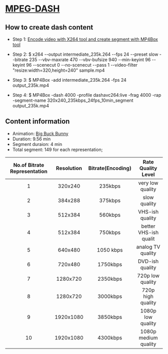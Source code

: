 # [MPEG-DASH](https://en.wikipedia.org/wiki/Dynamic_Adaptive_Streaming_over_HTTP)

## How to create dash content

- Step 1: [Encode video with X264 tool and create segment with MP4Box tool](https://bitmovin.com/mp4box-dash-content-generation-x264/)

- Step 2: $ x264 --output intermediate_235k.264 --fps 24 --preset slow --bitrate 235 --vbv-maxrate 470 --vbv-bufsize 940 --min-keyint 96 --keyint 96 --scenecut 0 --no-scenecut --pass 1 --video-filter "resize:width=320,height=240"  sample.mp4
- Step 3: $ MP4Box -add intermediate_235k.264 -fps 24 output_235k.mp4
- Step 4: $ MP4Box -dash 4000 -profile dashavc264:live -frag 4000 -rap  -segment-name 320x240_235kbps_24fps_10min_segment output_235k.mp4

## Content information

- Animation: [Big Buck Bunny](https://goo.gl/m4RgSH )
- Duration: 9.56 min 
- Segment duraion: 4 min 
- Total segment: 149 for each representation;

| No.of Bitrate Representation | Resolution | Bitrate(Encoding) | Rate Quality Level| 
| :---:   | :-: | :-: | :---:   | 
| 1 | 320x240 |235kbps |very low quality | 
| 2 | 384x288 |375kbps |slow quality | 
| 3 | 512x384 |560kbps |VHS-ish quality|
| 4 | 512x384 |750kbps |better VHS-ish qualit |
| 5 | 640x480 |1050 kbps |analog TV quality |
| 6 | 720x480 |1750kbps |DVD-ish quality |
| 7 | 1280x720 |2350kbps |720p low quality|
| 8 | 1280x720 |3000kbps |720p high quality |
| 9 | 1920x1080|3850kbps |1080p low quality |
| 10 | 1920x1080 |4300kbps |1080p medium quality|


